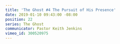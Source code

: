 ```yaml
---
title: 'The Ghost #4 The Pursuit of His Presence'
date: 2019-01-10 09:43:00 -08:00
position: 22
series: The Ghost
communicator: Pastor Keith Jenkins
vimeo_id: 300520975
---
```


